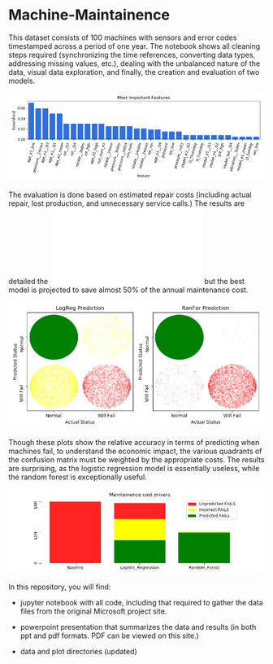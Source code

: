 
# Machine-Maintainence


This dataset consists of 100 machines with sensors and error codes timestamped across a period of one year.  The notebook shows all cleaning steps required (synchronizing the time references, converting data types, addressing missing values, etc.), dealing with the unbalanced nature of the data, visual data exploration, and finally, the creation and evaluation of two models.

![](Plots/Important_Features.png)

The evaluation is done based on estimated repair costs (including actual repair, lost production, and unnecessary service calls.)  The results are detailed the ![presentation](Predicting_Machine_Maintenance.pdf) but the best model is projected to save almost 50% of the annual maintenance cost.

![](Plots/both_mods.png)

Though these plots show the relative accuracy in terms of predicting when machines fail, to understand the economic impact, the various quadrants of the confusion matrix must be weighted by the appropriate costs.  The results are surprising, as the logistic regression model is essentially useless, while the random forest is exceptionally useful.

![](Plots/cost_drivers.png)

In this repository, you will find:

  * jupyter notebook with all code, including that required to gather the data files from the original Microsoft project site.

  * powerpoint presentation that summarizes the data and results (in both ppt and pdf formats.  PDF can be viewed on this site.)

  * data and plot directories (updated)
